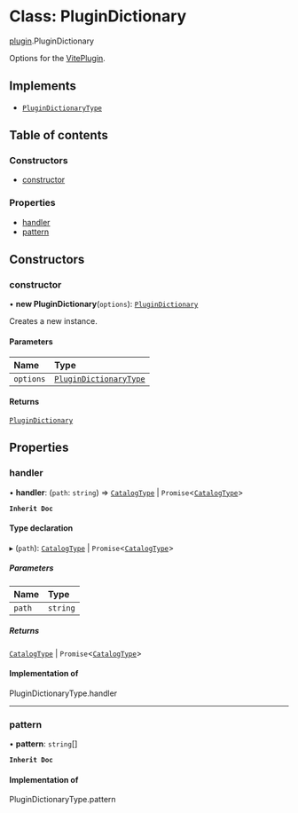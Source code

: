 # Class: PluginDictionary

[plugin](../modules/plugin.md).PluginDictionary

Options for the [VitePlugin](../modules/plugin.md#viteplugin).

## Implements

- [`PluginDictionaryType`](../modules/types.md#plugindictionarytype)

## Table of contents

### Constructors

- [constructor](plugin.PluginDictionary.md#constructor)

### Properties

- [handler](plugin.PluginDictionary.md#handler)
- [pattern](plugin.PluginDictionary.md#pattern)

## Constructors

### constructor

• **new PluginDictionary**(`options`): [`PluginDictionary`](plugin.PluginDictionary.md)

Creates a new instance.

#### Parameters

| Name | Type |
| :------ | :------ |
| `options` | [`PluginDictionaryType`](../modules/types.md#plugindictionarytype) |

#### Returns

[`PluginDictionary`](plugin.PluginDictionary.md)

## Properties

### handler

• **handler**: (`path`: `string`) => [`CatalogType`](../modules/types.md#catalogtype) \| `Promise`\<[`CatalogType`](../modules/types.md#catalogtype)\>

**`Inherit Doc`**

#### Type declaration

▸ (`path`): [`CatalogType`](../modules/types.md#catalogtype) \| `Promise`\<[`CatalogType`](../modules/types.md#catalogtype)\>

##### Parameters

| Name | Type |
| :------ | :------ |
| `path` | `string` |

##### Returns

[`CatalogType`](../modules/types.md#catalogtype) \| `Promise`\<[`CatalogType`](../modules/types.md#catalogtype)\>

#### Implementation of

PluginDictionaryType.handler

___

### pattern

• **pattern**: `string`[]

**`Inherit Doc`**

#### Implementation of

PluginDictionaryType.pattern
